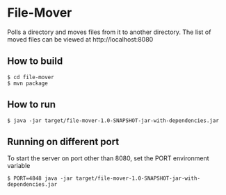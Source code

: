 # File-Mover
Polls a directory and moves files from it to another directory. The list of moved files can be viewed at http://localhost:8080

## How to build
```
$ cd file-mover
$ mvn package
```
## How to run
```
$ java -jar target/file-mover-1.0-SNAPSHOT-jar-with-dependencies.jar
```

## Running on different port
To start the server on port other than 8080, set the PORT environment variable
```
$ PORT=4848 java -jar target/file-mover-1.0-SNAPSHOT-jar-with-dependencies.jar
```
